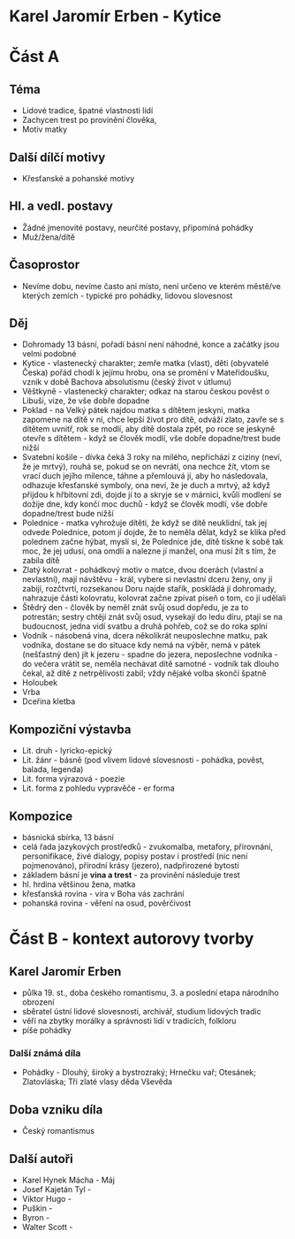 # Karel Jaromír Erben - Kytice
# Část A

## Téma
- Lidové tradice, špatné vlastnosti lidí
- Zachycen trest po provinění člověka,
- Motiv matky
## Další dílčí motivy
- Křesťanské a pohanské motivy
## Hl. a vedl. postavy
- Žádné jmenovité postavy, neurčité postavy, připomíná pohádky
- Muž/žena/dítě
## Časoprostor
- Nevíme dobu, nevíme často ani místo, není určeno ve kterém městě/ve kterých zemích - typické pro pohádky, lidovou slovesnost
## Děj
- Dohromady 13 básní, pořadí básní není náhodné, konce a začátky jsou velmi podobné
- Kytice - vlastenecký charakter; zemře matka (vlast), děti (obyvatelé Česka) pořád chodí k jejímu hrobu, ona se promění v Mateřídoušku, vznik v době Bachova absolutismu (český život v útlumu)
- Věštkyně - vlastenecký charakter; odkaz na starou českou pověst o Libuši, vize, že vše dobře dopadne
- Poklad - na Velký pátek najdou matka s dítětem jeskyni, matka zapomene na dítě v ní, chce lepší život pro dítě, odváží zlato, zavře se s dítětem uvnitř, rok se modlí, aby dítě dostala zpět, po roce se jeskyně otevře s dítětem - když se člověk modlí, vše dobře dopadne/trest bude nižší
- Svatební košile - dívka čeká 3 roky na milého, nepřichází z ciziny (neví, že je mrtvý), rouhá se, pokud se on nevrátí, ona nechce žít, vtom se vrací duch jejího milence, táhne a přemlouvá jí, aby ho následovala, odhazuje křesťanské symboly, ona neví, že je duch a mrtvý, až když přijdou k hřbitovní zdi, dojde jí to a skryje se v márnici, kvůli modlení se dožije dne, kdy končí moc duchů - když se člověk modlí, vše dobře dopadne/trest bude nižší
- Polednice - matka vyhrožuje dítěti, že když se dítě neuklidní, tak jej odvede Polednice, potom jí dojde, že to neměla dělat, když se klika před polednem začne hýbat, myslí si, že Polednice jde, dítě tiskne k sobě tak moc, že jej udusí, ona omdlí a nalezne jí manžel, ona musí žít s tím, že zabila dítě
- Zlatý kolovrat - pohádkový motiv o matce, dvou dcerách (vlastní a nevlastní), mají návštěvu - král, vybere si nevlastní dceru ženy, ony jí zabijí, rozčtvrtí, rozsekanou Doru najde stařík, poskládá jí dohromady, nahrazuje části kolovratu, kolovrat začne zpívat píseň o tom, co jí udělali
- Štědrý den - člověk by neměl znát svůj osud dopředu, je za to potrestán; sestry chtějí znát svůj osud, vysekají do ledu díru, ptají se na budoucnost, jedna vidí svatbu a druhá pohřeb, což se do roka splní
- Vodník - násobená vina, dcera několikrát neuposlechne matku, pak vodníka, dostane se do situace kdy nemá na výběr, nemá v pátek (nešťastný den) jít k jezeru - spadne do jezera, neposlechne vodníka - do večera vrátit se, neměla nechávat dítě samotné - vodník tak dlouho čekal, až dítě z netrpělivosti zabil; vždy nějaké volba skončí špatně
- Holoubek
- Vrba
- Dceřina kletba
## Kompoziční výstavba
- Lit. druh - lyricko-epický
- Lit. žánr - básně (pod vlivem lidové slovesnosti - pohádka, pověst, balada, legenda)
- Lit. forma výrazová - poezie
- Lit. forma z pohledu vypravěče - er forma
## Kompozice
- básnická sbírka, 13 básní
- celá řada jazykových prostředků - zvukomalba, metafory, přirovnání, personifikace, živé dialogy, popisy postav i prostředí (nic není pojmenováno), přírodní krásy (jezero), nadpřirozené bytosti
- základem básní je **vina a trest** - za provinění následuje trest
- hl. hrdina většinou žena, matka
- křesťanská rovina - víra v Boha vás zachrání 
- pohanská rovina - věření na osud, pověrčivost

# Část B - kontext autorovy tvorby
## Karel Jaromír Erben
- půlka 19. st., doba českého romantismu, 3. a poslední etapa národního obrození
- sběratel ústní lidové slovesnosti, archivář, studium lidových tradic
- věří na zbytky morálky a správnosti lidí v tradicích, folkloru
- píše pohádky
### Další známá díla
- Pohádky - Dlouhý, široký a bystrozraký; Hrnečku vař; Otesánek; Zlatovláska; Tři zlaté vlasy děda Vševěda
## Doba vzniku díla
- Český romantismus
## Další autoři
- Karel Hynek Mácha - Máj
- Josef Kajetán Tyl - 
- Viktor Hugo - 
- Puškin - 
- Byron - 
- Walter Scott - 